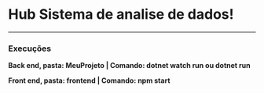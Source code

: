 <h1>Hub Sistema de analise de dados!</h1>
<hr>
<h3>Execuções </h3>

<b>Back end, pasta: MeuProjeto | Comando: dotnet watch run ou dotnet run  </b>

<b>Front end, pasta: frontend | Comando: npm start</b>

